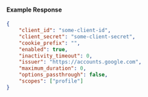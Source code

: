 <!-- Code generated for API Clients. DO NOT EDIT. -->

#### Example Response

```json
{
	"client_id": "some-client-id",
	"client_secret": "some-client-secret",
	"cookie_prefix": "",
	"enabled": true,
	"inactivity_timeout": 0,
	"issuer": "https://accounts.google.com",
	"maximum_duration": 0,
	"options_passthrough": false,
	"scopes": ["profile"]
}
```
